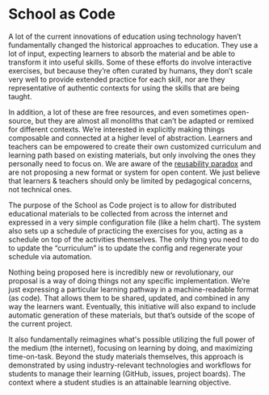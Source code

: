 # School as Code

A lot of the current innovations of education using technology haven’t fundamentally changed the historical approaches to education. They use a lot of input, expecting learners to absorb the material and be able to transform it into useful skills. Some of these efforts do involve interactive exercises, but because they’re often curated by humans, they don’t scale very well to provide extended practice for each skill, nor are they representative of authentic contexts for using the skills that are being taught.

In addition, a lot of these are free resources, and even sometimes open-source, but they are almost all monoliths that can’t be adapted or remixed for different contexts. We’re interested in explicitly making things composable and connected at a higher level of abstraction. Learners and teachers can be empowered to create their own customized curriculum and learning path based on existing materials, but only involving the ones they personally need to focus on. We are aware of the [reusability paradox](https://opencontent.org/docs/paradox.html) and are not proposing a new format or system for open content. We just believe that learners & teachers should only be limited by pedagogical concerns, not technical ones.

The purpose of the School as Code project is to allow for distributed educational materials to be collected from across the internet and expressed in a very simple configuration file (like a helm chart). The system also sets up a schedule of practicing the exercises for you, acting as a schedule on top of the activities themselves. The only thing you need to do to update the “curriculum” is to update the config and regenerate your schedule via automation.

Nothing being proposed here is incredibly new or revolutionary, our proposal is a way of doing things not any specific implementation. We’re just expressing a particular learning pathway in a machine-readable format (as code). That allows them to be shared, updated, and combined in any way the learners want. Eventually, this initiative will also expand to include automatic generation of these materials, but that’s outside of the scope of the current project.

It also fundamentally reimagines what's possible utilizing the full power of the medium (the internet), focusing on learning by doing, and maximizing time-on-task.  Beyond the study materials themselves, this approach is demonstrated by using industry-relevant technologies and workflows for students to manage their learning (GitHub, issues, project boards).  The context where a student studies is an attainable learning objective.

